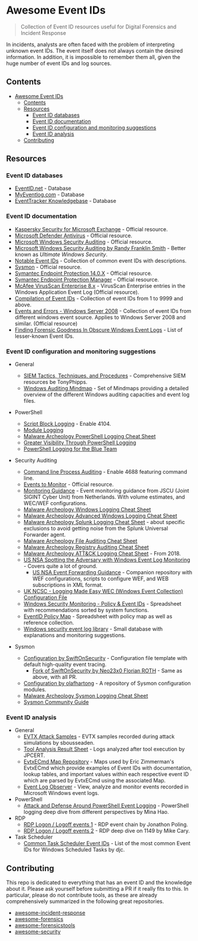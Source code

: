 # Awesome Event IDs

> Collection of Event ID resources useful for Digital Forensics and Incident Response

In incidents, analysts are often faced with the problem of interpreting unknown event IDs.
The event itself does not always contain the desired information.
In addition, it is impossible to remember them all, given the huge number of event IDs and log sources.

## Contents

- [Awesome Event IDs](#awesome-event-ids)
  - [Contents](#contents)
  - [Resources](#resources)
    - [Event ID databases](#event-id-databases)
    - [Event ID documentation](#event-id-documentation)
    - [Event ID configuration and monitoring suggestions](#event-id-configuration-and-monitoring-suggestions)
    - [Event ID analysis](#event-id-analysis)
  - [Contributing](#contributing)

## Resources

### Event ID databases

- [EventID.net](http://www.eventid.net/search.asp) - Database
- [MyEventlog.com](https://www.myeventlog.com/) - Database
- [EventTracker Knowledgebase](https://kb.eventtracker.com/) - Database

### Event ID documentation

- [Kaspersky Security for Microsoft Exchange](https://support.kaspersky.com/KS4Exchange/9.6/en-US/127197.htm) - Official resource.
- [Microsoft Defender Antivirus](https://docs.microsoft.com/en-us/microsoft-365/security/defender-endpoint/troubleshoot-microsoft-defender-antivirus?view=o365-worldwide#microsoft-defender-antivirus-event-ids) - Official resource.
- [Microsoft Windows Security Auditing](https://docs.microsoft.com/en-us/windows/security/threat-protection/auditing/security-auditing-overview) - Official resource.
- [Microsoft Windows Security Auditing by Randy Franklin Smith](https://www.ultimatewindowssecurity.com/securitylog/encyclopedia/) - Better known as _Ultimate Windows Security_.
- [Notable Event IDs](https://github.com/TonyPhipps/SIEM/blob/master/Notable-Event-IDs.md) - Collection of common event IDs with descriptions.
- [Sysmon](https://docs.microsoft.com/en-us/sysinternals/downloads/sysmon#events) - Official resource.
- [Symantec Endpoint Protection 14.0.X](https://knowledge.broadcom.com/external/article/170359/endpoint-protection-140x-event-log-entri.html) - Official resource.
- [Symantec Endpoint Protection Manager](https://knowledge.broadcom.com/external/article/157017/endpoint-protection-manager-event-log-en.html) - Official resource.
- [McAfee VirusScan Enterprise 8.x](https://kc.mcafee.com/corporate/index?page=content&id=KB54827) - VirusScan Enterprise entries in the Windows Application Event Log (Official resource).
- [Compilation of Event IDs](http://www.chicagotech.net/wineventid.htm) - Collection of event IDs from 1 to 9999 and above.
- [Events and Errors - Windows Server 2008](https://docs.microsoft.com/en-us/previous-versions/windows/it-pro/windows-server-2008-r2-and-2008/cc754424(v=ws.10)) - Collection of event IDs from different windows event source. Applies to Windows Server 2008 and similar. (Official resource)
- [Finding Forensic Goodness In Obscure Windows Event Logs](https://nasbench.medium.com/finding-forensic-goodness-in-obscure-windows-event-logs-60e978ea45a3) - List of lesser-known Event IDs.

### Event ID configuration and monitoring suggestions

- General
  - [SIEM Tactics, Techniques, and Procedures](https://github.com/TonyPhipps/SIEM) - Comprehensive SIEM resources be TonyPhipps.
  - [Windows Auditing Mindmap](https://github.com/mdecrevoisier/Windows-auditing-mindmap) - Set of Mindmaps providing a detailed overview of the different Windows auditing capacities and event log files.
- PowerShell
  - [Script Block Logging](https://docs.microsoft.com/en-us/powershell/module/microsoft.powershell.core/about/about_logging_windows?view=powershell-7.1#viewing-the-powershell-event-log-entries-on-windows) - Enable 4104.
  - [Module Logging](https://docs.microsoft.com/en-us/powershell/module/microsoft.powershell.core/about/about_group_policy_settings?view=powershell-7.1#turn-on-module-logging)
  - [Malware Archeology PowerShell Logging Cheat Sheet](https://www.malwarearchaeology.com/s/Windows-PowerShell-Logging-Cheat-Sheet-ver-Sept-2018-v22.pdf)
  - [Greater Visibility Through PowerShell Logging](https://www.mandiant.com/resources/greater-visibilityt)
  - [PowerShell Logging for the Blue Team](https://www.blackhillsinfosec.com/powershell-logging-blue-team/)
- Security Auditing
  - [Command line Process Auditing](https://docs.microsoft.com/en-us/windows-server/identity/ad-ds/manage/component-updates/command-line-process-auditing#configuration) - Enable 4688 featuring command line.
  - [Events to Monitor](https://docs.microsoft.com/en-us/windows-server/identity/ad-ds/plan/appendix-l--events-to-monitor) - Official resource.
  - [Monitoring Guidance](https://github.com/JSCU-NL/logging-essentials) - Event monitoring guidance from JSCU (Joint SIGINT Cyber Unit) from Netherlands. With  volume estimates, and WEC/WEF configurations.
  - [Malware Archeology Windows Logging Cheat Sheet](https://www.malwarearchaeology.com/s/Windows-Logging-Cheat-Sheet_ver_Feb_2019.pdf)
  - [Malware Archeology Advanced Windows Logging Cheat Sheet](https://www.malwarearchaeology.com/s/Windows-Advanced-Logging-Cheat-Sheet_ver_Feb_2019_v12.pdf)
  - [Malware Archeology Splunk Logging Cheat Sheet](https://www.malwarearchaeology.com/s/Windows-Splunk-Logging-Cheat-Sheet-v222.pdf) - about specific exclusions to avoid getting noise from the Splunk Universal Forwarder agent.
  - [Malware Archeology File Auditing Cheat Sheet](https://www.malwarearchaeology.com/s/Windows-File-Auditing-Cheat-Sheet-ver-Nov-2017-3fwr.pdf)
  - [Malware Archeology Registry Auditing Cheat Sheet](https://www.malwarearchaeology.com/s/Windows-Registry-Auditing-Cheat-Sheet-ver-Aug-2019.pdf)
  - [Malware Archeology ATT&CK Logging Cheat Sheet](https://www.malwarearchaeology.com/s/Windows-ATTCK_Logging-Cheat-Sheet_ver_Sept_2018.pdf) - From 2018.
  - [US NSA Spotting the Adversary with Windows Event Log Monitoring](https://apps.nsa.gov/iaarchive/library/ia-guidance/security-configuration/applications/assets/public/upload/Spotting-the-Adversary-with-Windows-Event-Log-Monitoring.pdf) - Covers quite a lot of ground.
    - [US NSA Event Forwarding Guidance](https://github.com/nsacyber/Event-Forwarding-Guidance) - Companion repository with WEF configurations, scripts to configure WEF, and WEB subscriptions in XML format.
  - [UK NCSC - Logging Made Easy WEC (Windows Event Collection) Configuration File](https://github.com/ukncsc/lme/blob/master/Chapter%201%20Files/lme_wec_config.xml)
  - [Windows Security Monitoring - Policy & Event IDs](https://docs.google.com/spreadsheets/d/1BhR3cymZ53ZJfJdKAGKszuB-jgsr8GBJBOCJl50WGKE/edit?usp=sharing) - Spreadsheet with recommendations sorted by system functions.
  - [EventID Policy Map](https://docs.google.com/spreadsheets/d/16WuMNL5WWjE4YJIKrt1ut3fZWTbPPKnAGBjGilLrzBE/edit#gid=1714197816) - Spreadsheet with policy map as well as reference collection.
  - [Windows security event log library](https://www.manageengine.com/products/active-directory-audit/kb/windows-event-log-id-list.html) - Small database with explanations and monitoring suggestions.

- Sysmon
  - [Configuration by SwiftOnSecurity](https://github.com/SwiftOnSecurity/sysmon-config) - Configuration file template with default high-quality event tracing.
    - [Fork of SwiftOnSecurity by Neo23x0 Florian ROTH](https://github.com/Neo23x0/sysmon-config) - Same as above, with all PR.
  - [Configuration by olafhartong](https://github.com/olafhartong/sysmon-modular) - A repository of Sysmon configuration modules.
  - [Malware Archeology Sysmon Logging Cheat Sheet](https://www.malwarearchaeology.com/s/Windows-Sysmon-Logging-Cheat-Sheet_Jan_2020-g7sl.pdf)
  - [Sysmon Community Guide](https://github.com/trustedsec/SysmonCommunityGuide)

### Event ID analysis

- General
  - [EVTX Attack Samples](https://github.com/sbousseaden/EVTX-ATTACK-SAMPLES) - EVTX samples recorded during attack simulations by sbousseaden.
  - [Tool Analysis Result Sheet](https://jpcertcc.github.io/ToolAnalysisResultSheet/#) - Logs analyzed after tool execution by JPCERT.
  - [EvtxECmd Map Repository](https://github.com/EricZimmerman/evtx/tree/master/evtx/Maps) - Maps used by Eric Zimmerman's EvtxECmd which provide examples of Event IDs with documentation, lookup tables, and important values within each respective event ID which are parsed by EvtxECmd using the associated Map.
  - [Event Log Observer](https://lizard-labs.com/event_log_observer.aspx) - View, analyze and monitor events recorded in Microsoft Windows event logs.
- PowerShell
  - [Attack and Defense Around PowerShell Event Logging](https://nsfocusglobal.com/attack-and-defense-around-powershell-event-logging/) - PowerShell logging deep dive from different perspectives by Mina Hao.
- RDP
  - [RDP Logon / Logoff events 1](https://ponderthebits.com/2018/02/windows-rdp-related-event-logs-identification-tracking-and-investigation/) - RDP event chain by Jonathon Poling.
  - [RDP Logon / Logoff events 2](https://dfironthemountain.wordpress.com/2019/02/15/rdp-event-log-dfir/) - RDP deep dive on 1149 by Mike Cary.
- Task Scheduler
  - [Common Task Scheduler Event IDs](https://www.cyprich.com/blog/2017/03/29/common-task-scheduler-event-ids/) - List of the most common Event IDs for Windows Scheduled Tasks by djc.

## Contributing

This repo is dedicated to everything that has an event ID and the knowledge about it.
Please ask yourself before submitting a PR if it really fits to this.
In particular, please do not contribute tools, as these are already comprehensively summarized in the following great repositories.

- [awesome-incident-response](https://github.com/meirwah/awesome-incident-response)
- [awesome-forensics](https://github.com/cugu/awesome-forensics)
- [awesome-forensicstools](https://github.com/ivbeg/awesome-forensicstools)
- [awesome-security](https://github.com/sbilly/awesome-security)
